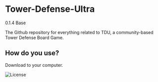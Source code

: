 # Tower-Defense-Ultra
0.1.4 Base

The Github repository for everything related to TDU, a community-based Tower Defense Board Game.

## How do you use?
Download to your computer.

![License](https://licensebuttons.net/p/zero/1.0/80x15.png)
